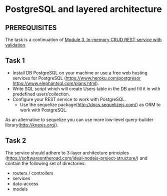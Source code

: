 # PostgreSQL and layered architecture

## PREREQUISITES

The task is a continuation of [Module 3. In-memory CRUD REST service with validation](https://github.com/ReshetovItsMe/learn-nodejs-hw/tree/main/Module%203.%20In-memory%20CRUD%20REST%20service%20with%20validation.).

## Task 1

* Install DB PostgreSQL on your machine or use a free web hosting services for PostgreSQL (<https://www.heroku.com/postgresor> <https://www.elephantsql.com/plans.html>).
* Write SQL script which will create Users table in the DB and fill it in with predefined users’collection.
* Configure your REST service to work with PostgreSQL.
  * Use the sequelize package(<http://docs.sequelizejs.com/>) as ORM to work with PostgreSQL.

As an alternative to sequelize you can use more low-level query-builder library(<http://knexjs.org/>).

## Task 2

The service should adhere to 3-layer architecture principles (<https://softwareontheroad.com/ideal-nodejs-project-structure/>) and contain the following set of directories:

* routers / controllers
* services
* data-access
* models
